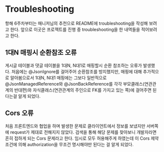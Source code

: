 # Troubleshooting
항해 6주차부터는 매니저님의 추천으로 README에 troubleshooting을 작성해 보려고 한다.
앞으로 이곳은 프로젝트를 진행 중 troubleshooting을 한 내역들을 적어보려고 한다.

## 1대N 매핑시 순환참조 오류
게시글 테이블과 댓글 테이블을 1대N, N대1로 매핑할시 순환 참조하는 오류가 발생했다.
처음에는 @JsonIgnore를 걸어주어 순환참조를 방지했지만, 매핑에 대해 추가적으로 알아봄으로서 1대N, N대1 매핑에는 그보다 일반적으로 @JsonManagedReference와 @JsonBackReference를 각각 
부모클래스(연관관계의 반대편)와 자식클래스(연관관계의 주인으로 FK를 가지고 있는 쪽)에 걸어주면 된다는걸 알게 되었다.

## Cors 오류
처음 프론트엔드와 협업을 하며 발생한 문제로 클라이언트에서 정보를 보냈지만 서버쪽에 request가 제대로 전해지지 않았다.
검색을 통해 해당 문제를 찾아보니 개발자라면 흔히 접하게 되는 Cors 문제라고 한다.
임시로 모두 허용해주게 하였는데 이 Cors 제약조건에 의해  authorization을 무조건 명시해야만 된다는 걸 알게 되었다.

